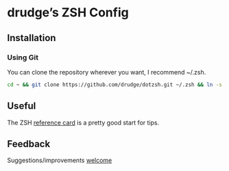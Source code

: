 # drudge’s ZSH Config

## Installation

### Using Git

You can clone the repository wherever you want, I recommend ~/.zsh.

```bash
cd ~ && git clone https://github.com/drudge/dotzsh.git ~/.zsh && ln -s ~/.zsh/config ~/.zshrc
```

## Useful

The ZSH [reference card](http://www.bash2zsh.com/zsh_refcard/refcard.pdf) is a pretty good start for tips.

## Feedback

Suggestions/improvements [welcome](https://github.com/drudge/dotzsh/issues)